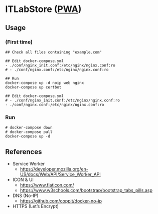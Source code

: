 # ITLabStore ([PWA](https://developers.google.com/web/progressive-web-apps/))

## Usage
### (First time)
```
## Check all files containing "example.com"

## Edit docker-compose.yml
- ./conf/nginx_init.conf:/etc/nginx/nginx.conf:ro
# - ./conf/nginx.conf:/etc/nginx/nginx.conf:ro

## Run
docker-compose up -d noip web nginx
docker-compose up certbot

## Edit docker-compose.yml
# - ./conf/nginx_init.conf:/etc/nginx/nginx.conf:ro
- ./conf/nginx.conf:/etc/nginx/nginx.conf:ro
```

### Run
```
# docker-compose down
# docker-compose pull
docker-compose up -d
```

## References
* Service Worker
    * https://developer.mozilla.org/en-US/docs/Web/API/Service_Worker_API
* ICON & UI
    * https://www.flaticon.com/
    * https://www.w3schools.com/bootstrap/bootstrap_tabs_pills.asp
* DNS (No-IP)
    * https://github.com/coppit/docker-no-ip
* HTTPS (Let’s Encrypt)
